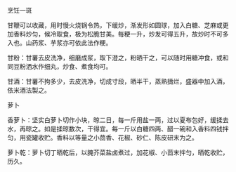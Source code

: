 烹饪一斑

甘鞭可以收藏，用时慢火烧锅令热，下缓炒，渐发形如圆球，加入白糖、芝麻或更加香料炒匀，候冷取食，极为松脆甘美。每粳一升，炒发可得五升，故炒时不可多入也。山药浆、芋浆亦可依此法作粳。

甘粉：甘薯去皮洗净，细磨成浆，取下澄之，粉晒干之，可以随时用糖冲食，或和同豆粉洒水作细丸，炒食、煮食均可。

甘酒：甘薯不拘多少，去皮洗净，切成寸段，晒半干，蒸熟擣烂，盛器中加入酒，依米酒法製之。

萝卜

香萝卜：坚实白萝卜切作小块，晾二日，每一斤用盐一两，过以夏布包好，缓揉去水，再晾之。如是揉晾数次，干得宜。每一斤以白糖四两、醋一碗和入香料四钱拌匀，用瓷罐收贮。香料以等量之小茴香、花椒、砂仁、陈皮研末为之。

萝卜乾：萝卜切丁晒乾后，以腌芥菜盐卤煮过，加花椒、小茴末拌匀，晒乾收贮，历久。